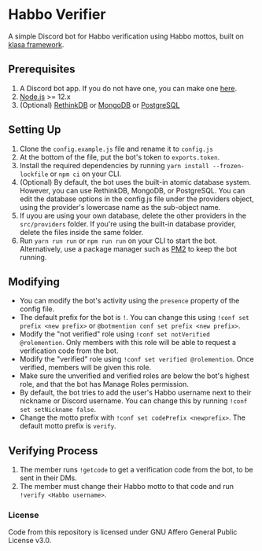 # Habbo Verifier
A simple Discord bot for Habbo verification using Habbo mottos, built on [klasa framework](https://github.com/dirigeants/klasa).

## Prerequisites
1. A Discord bot app. If you do not have one, you can make one [here](https://discord.com/developers/applications).
2. [Node.js](https://nodejs.org/en/) >= 12.x
3. (Optional) [RethinkDB](https://rethinkdb.com/docs/install/) or [MongoDB](https://www.mongodb.com/try/download/community) or [PostgreSQL](https://www.postgresql.org/)

## Setting Up
1. Clone the `config.example.js` file and rename it to `config.js`
2. At the bottom of the file, put the bot's token to `exports.token`.
3. Install the required dependencies by running `yarn install --frozen-lockfile` or `npm ci` on your CLI.
4. (Optional) By default, the bot uses the built-in atomic database system. However, you can use RethinkDB, MongoDB, or PostgreSQL. You can edit the database options in the config.js file under the providers object, using the provider's lowercase name as the sub-object name.
5. If uyou are using your own database, delete the other providers in the `src/providers` folder. If you're using the built-in database provider, delete the files inside the same folder.
6. Run `yarn run run` or `npm run run` on your CLI to start the bot. Alternatively, use a package manager such as [PM2](https://www.npmjs.com/package/pm2) to keep the bot running.

## Modifying
- You can modify the bot's activity using the `presence` property of the config file.
- The default prefix for the bot is `!`. You can change this using `!conf set prefix <new prefix>` or `@botmention conf set prefix <new prefix>`.
- Modify the "not verified" role using `!conf set notVerified @rolemention`. Only members with this role will be able to request a verification code from the bot.
- Modify the "verified" role using `!conf set verified @rolemention`. Once verified, members will be given this role.
- Make sure the unverified and verified roles are below the bot's highest role, and that the bot has Manage Roles permission.
- By default, the bot tries to add the user's Habbo username next to their nickname or Discord username. You can change this by running `!conf set setNickname false`.
- Change the motto prefix with `!conf set codePrefix <newprefix>`. The default motto prefix is `verify`.

## Verifying Process
1. The member runs `!getcode` to get a verification code from the bot, to be sent in their DMs.
2. The member must change their Habbo motto to that code and run `!verify <Habbo username>`.

### License
Code from this repository is licensed under GNU Affero General Public License v3.0.
